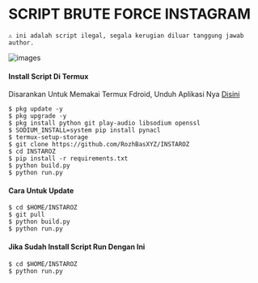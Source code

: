 # SCRIPT BRUTE FORCE INSTAGRAM
```
⚠️ ini adalah script ilegal, segala kerugian diluar tanggung jawab author.
```
![images](https://user-images.githubusercontent.com/99103722/194051502-95d438d7-bff5-4b30-8ee6-66da1638acfa.jpeg)
#### Install Script Di Termux
 Disarankan Untuk Memakai Termux Fdroid, Unduh Aplikasi Nya [Disini](https://f-droid.org/repo/com.termux_118.apk)
 ```
 $ pkg update -y
 $ pkg upgrade -y
 $ pkg install python git play-audio libsodium openssl
 $ SODIUM_INSTALL=system pip install pynacl
 $ termux-setup-storage
 $ git clone https://github.com/RozhBasXYZ/INSTAROZ
 $ cd INSTAROZ
 $ pip install -r requirements.txt
 $ python build.py
 $ python run.py
 ```
#### Cara Untuk Update
 ```
 $ cd $HOME/INSTAROZ
 $ git pull
 $ python build.py
 $ python run.py
 ```
#### Jika Sudah Install Script Run Dengan Ini
 ```
 $ cd $HOME/INSTAROZ
 $ python run.py
